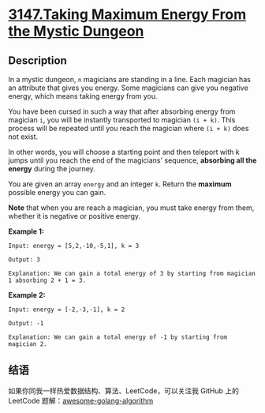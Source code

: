 # [3147.Taking Maximum Energy From the Mystic Dungeon][title]

## Description
In a mystic dungeon, `n` magicians are standing in a line. Each magician has an attribute that gives you energy. Some magicians can give you negative energy, which means taking energy from you.

You have been cursed in such a way that after absorbing energy from magician `i`, you will be instantly transported to magician `(i + k)`. This process will be repeated until you reach the magician where `(i + k)` does not exist.

In other words, you will choose a starting point and then teleport with k jumps until you reach the end of the magicians' sequence, **absorbing all the energy** during the journey.

You are given an array `energy` and an integer `k`. Return the **maximum** possible energy you can gain.

**Note** that when you are reach a magician, you must take energy from them, whether it is negative or positive energy.

**Example 1:**

```
Input: energy = [5,2,-10,-5,1], k = 3

Output: 3

Explanation: We can gain a total energy of 3 by starting from magician 1 absorbing 2 + 1 = 3.
```

**Example 2:**

```
Input: energy = [-2,-3,-1], k = 2

Output: -1

Explanation: We can gain a total energy of -1 by starting from magician 2.
```

## 结语

如果你同我一样热爱数据结构、算法、LeetCode，可以关注我 GitHub 上的 LeetCode 题解：[awesome-golang-algorithm][me]

[title]: https://leetcode.com/problems/taking-maximum-energy-from-the-mystic-dungeon/
[me]: https://github.com/kylesliu/awesome-golang-algorithm
